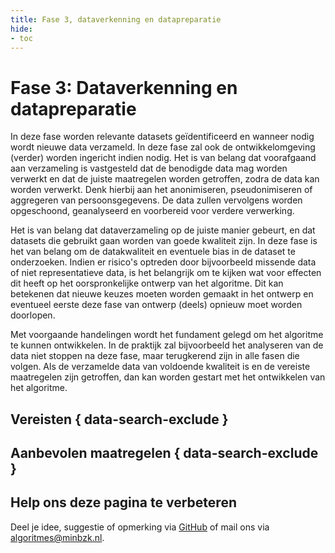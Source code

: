 ```yaml
---
title: Fase 3, dataverkenning en datapreparatie
hide:
- toc
---
```

# Fase 3: Dataverkenning en datapreparatie
In deze fase worden relevante datasets geïdentificeerd en wanneer nodig wordt nieuwe data verzameld.
In deze fase zal ook de ontwikkelomgeving (verder) worden ingericht indien nodig.
Het is van belang dat voorafgaand aan verzameling is vastgesteld dat de benodigde data mag worden verwerkt en dat de juiste maatregelen worden getroffen, zodra de data kan worden verwerkt.
Denk hierbij aan het anonimiseren, pseudonimiseren of aggregeren van persoonsgegevens.
De data zullen vervolgens worden opgeschoond, geanalyseerd en voorbereid voor verdere verwerking.

Het is van belang dat dataverzameling op de juiste manier gebeurt, en dat datasets die gebruikt gaan worden van goede kwaliteit zijn.
In deze fase is het van belang om de datakwaliteit en eventuele bias in de dataset te onderzoeken.
Indien er risico's optreden door bijvoorbeeld missende data of niet representatieve data, is het belangrijk om te kijken wat voor effecten dit heeft op het oorspronkelijke ontwerp van het algoritme.
Dit kan betekenen dat nieuwe keuzes moeten worden gemaakt in het ontwerp en eventueel eerste deze fase van ontwerp (deels) opnieuw moet worden doorlopen.

Met voorgaande handelingen wordt het fundament gelegd om het algoritme te kunnen ontwikkelen.
In de praktijk zal bijvoorbeeld het analyseren van de data niet stoppen na deze fase, maar terugkerend zijn in alle fasen die volgen.
Als de verzamelde data van voldoende kwaliteit is en de vereiste maatregelen zijn getroffen, dan kan worden gestart met het ontwikkelen van het algoritme.


## Vereisten { data-search-exclude }

<!-- list_vereisten levenscyclus/dataverkenning-en-datapreparatie no-rol no-levenscyclus no-search no-onderwerp -->

## Aanbevolen maatregelen { data-search-exclude }

<!-- list_maatregelen levenscyclus/dataverkenning-en-datapreparatie no-rol no-levenscyclus no-search no-onderwerp -->


## Help ons deze pagina te verbeteren
Deel je idee, suggestie of opmerking via [GitHub](https://github.com/MinBZK/Algoritmekader/issues/new/choose) of mail ons via [algoritmes@minbzk.nl](mailto:algoritmes@minbzk.nl).
